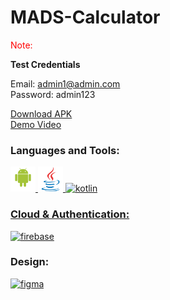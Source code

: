 # MADS-Calculator

<p style="color: red;">Note: </p>
<B>Test Credentials</B>

Email: admin1@admin.com
<br/>
Password: admin123

<a href="https://drive.google.com/file/d/1ZrxelyjvMpYLWu16xVAF8a2-gFYKudA5/view?usp=sharing">
Download APK 
</a> 
<br/>
<a href="https://drive.google.com/file/d/1ZrxelyjvMpYLWu16xVAF8a2-gFYKudA5/view?usp=sharing">
Demo Video 
</a> 

<h3 align="left">Languages and Tools:</h3>
<p align="left"> <a href="https://developer.android.com" target="_blank" rel="noreferrer"> <img src="https://raw.githubusercontent.com/devicons/devicon/master/icons/android/android-original-wordmark.svg" alt="android" width="40" height="40"/> </a>
<a href="https://www.java.com" target="_blank" rel="noreferrer"> <img src="https://raw.githubusercontent.com/devicons/devicon/master/icons/java/java-original.svg" alt="java" width="40" height="40"/> </a> <a href="https://kotlinlang.org" target="_blank" rel="noreferrer"> <img src="https://www.vectorlogo.zone/logos/kotlinlang/kotlinlang-icon.svg" alt="kotlin" width="40" height="40"/>

<h3 align="left">Cloud & Authentication:</h3>
<a href="https://firebase.google.com/" target="_blank" rel="noreferrer"> <img src="https://www.vectorlogo.zone/logos/firebase/firebase-icon.svg" alt="firebase" width="40" height="40"/> </a>
  
<h3 align="left">Design:</h3>
<a href="https://www.figma.com/" target="_blank" rel="noreferrer"> <img src="https://www.vectorlogo.zone/logos/figma/figma-icon.svg" alt="figma" width="40" height="40"/> </a>
  

